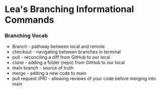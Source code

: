# Lea's Branching Informational Commands

### Branching Vocab
- Branch - pathway between local and remote
- checkout - navigating between branches in terminal
- pull - reconciling a diff from GitHub to our local
- clone - adding a folder (repo) from GitHub to our local
- main branch - source of truth
- merge - adding a new code to main
- pull request (PR) - allowing reviews of your code before merging into main
